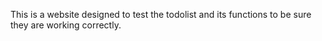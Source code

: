This is a website designed to test the todolist and its functions to be sure they are working correctly.
